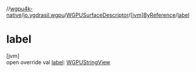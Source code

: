 //[wgpu4k-native](../../../../index.md)/[io.ygdrasil.wgpu](../../index.md)/[WGPUSurfaceDescriptor](../index.md)/[[jvm]ByReference](index.md)/[label](label.md)

# label

[jvm]\
open override val [label](label.md): [WGPUStringView](../../-w-g-p-u-string-view/index.md)